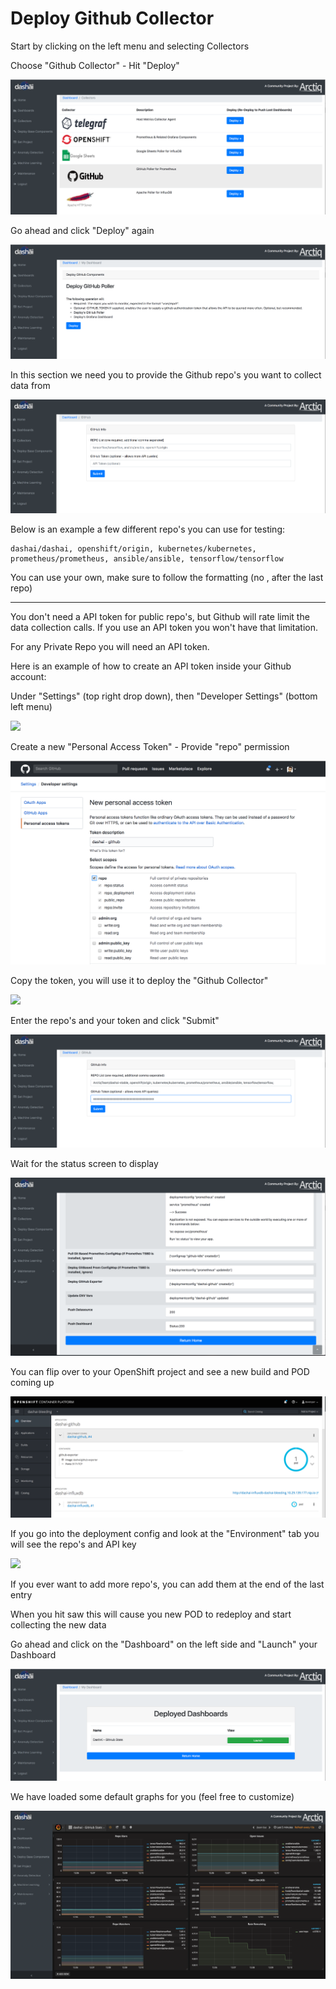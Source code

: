 # Deploy Github Collector

Start by clicking on the left menu and selecting Collectors

Choose "Github Collector" - Hit "Deploy"

![](../images/Screenshot2018-04-2815.11.38.png)

Go ahead and click "Deploy"  again

![](../images/Screenshot2018-04-2815.11.46.png)

In this section we need you to provide the Github repo's you want to collect data from

![](../images/Screenshot2018-04-2817.03.56.png)

Below is an example a few different repo's you can use for testing:

    dashai/dashai, openshift/origin, kubernetes/kubernetes, prometheus/prometheus, ansible/ansible, tensorflow/tensorflow

You can use your own, make sure to follow the formatting (no , after the last repo)

---

You don't need a API token for public repo's, but Github will rate limit the data collection calls. If you use an API token you won't have that limitation.

For any Private Repo you will need an API token.

Here is an example of how to create an API token inside your Github account:

Under "Settings" (top right drop down), then "Developer Settings" (bottom left menu)

![](../images/Screenshot2018-04-2816.30.52.png)

Create a new "Personal Access Token" - Provide "repo" permission

![](../images/Screenshot2018-04-2816.32.25.png)

Copy the token, you will use it to deploy the "Github Collector"

![](../images/Screenshot2018-04-2816.33.21.png)

Enter the repo's and your token and click "Submit"

![](../images/Screenshot2018-04-2815.13.48.png)

Wait for the status screen to display

![](../images/Screenshot2018-04-2815.17.41.png)

You can flip over to your OpenShift project and see a new build and POD coming up

![](../images/Screenshot2018-04-2816.39.08.png)

If you go into the deployment config and look at the "Environment" tab you will see the repo's and API key

![](../images/Screenshot2018-04-2815.40.10.png)

If you ever want to add more repo's, you can add them at the end of the last entry

When you hit saw this will cause you new POD to redeploy and start collecting the new data

Go ahead and click on the "Dashboard" on the left side and "Launch" your Dashboard

![](../images/Screenshot2018-04-2816.35.34.png)

We have loaded some default graphs for you (feel free to customize)

![](../images/Screenshot-2018-05-05-12.10.16.png)
